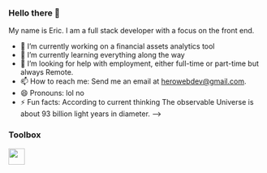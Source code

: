 ### Hello there 👋

My name is Eric. I am a full stack developer with a focus on the front end.

- 🔭 I’m currently working on a financial assets analytics tool
- 🌱 I’m currently learning everything along the way
- 🤔 I’m looking for help with employment, either full-time or part-time but always Remote.
- 📫 How to reach me: Send me an email at herowebdev@gmail.com.
- 😄 Pronouns: lol no
- ⚡ Fun facts: According to current thinking The observable Universe is about 93 billion light years in diameter.
-->
### Toolbox
<img height="32" width="32" src="https://cdn.jsdelivr.net/npm/simple-icons@v5/icons/react.svg" />
